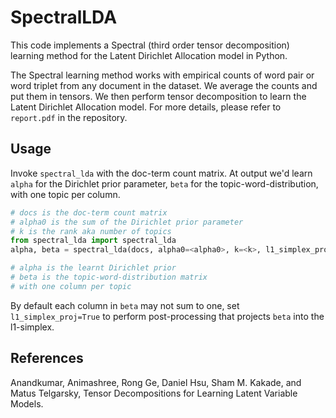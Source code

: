 # SpectralLDA
This code implements a Spectral (third order tensor decomposition) learning method for the Latent Dirichlet Allocation model in Python.

The Spectral learning method works with empirical counts of word pair or word triplet from any document in the dataset. We average the counts and put them in tensors. We then perform tensor decomposition to learn the Latent Dirichlet Allocation model. For more details, please refer to `report.pdf` in the repository.

## Usage
Invoke `spectral_lda` with the doc-term count matrix. At output we'd learn `alpha` for the Dirichlet prior parameter, `beta` for the topic-word-distribution, with one topic per column.

```python
# docs is the doc-term count matrix
# alpha0 is the sum of the Dirichlet prior parameter
# k is the rank aka number of topics
from spectral_lda import spectral_lda
alpha, beta = spectral_lda(docs, alpha0=<alpha0>, k=<k>, l1_simplex_proj=False)

# alpha is the learnt Dirichlet prior
# beta is the topic-word-distribution matrix
# with one column per topic
```

By default each column in `beta` may not sum to one, set `l1_simplex_proj=True` to perform post-processing that projects `beta` into the l1-simplex.

## References
Anandkumar, Animashree, Rong Ge, Daniel Hsu, Sham M. Kakade, and Matus Telgarsky, Tensor Decompositions for Learning Latent Variable Models.
